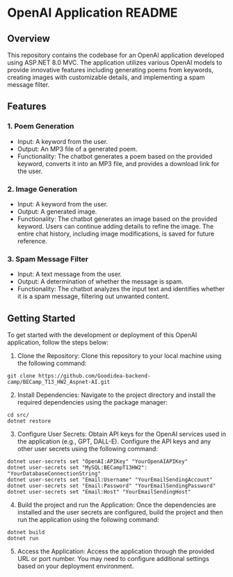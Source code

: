 # OpenAI Application README

## Overview

This repository contains the codebase for an OpenAI application developed using ASP.NET 8.0 MVC. The application utilizes various OpenAI models to provide innovative features including generating poems from keywords, creating images with customizable details, and implementing a spam message filter.

## Features

### 1. Poem Generation

- Input: A keyword from the user.
- Output: An MP3 file of a generated poem.
- Functionality: The chatbot generates a poem based on the provided keyword, converts it into an MP3 file, and provides a download link for the user.

### 2. Image Generation

- Input: A keyword from the user.
- Output: A generated image.
- Functionality: The chatbot generates an image based on the provided keyword. Users can continue adding details to refine the image. The entire chat history, including image modifications, is saved for future reference.

### 3. Spam Message Filter

- Input: A text message from the user.
- Output: A determination of whether the message is spam.
- Functionality: The chatbot analyzes the input text and identifies whether it is a spam message, filtering out unwanted content.

## Getting Started

To get started with the development or deployment of this OpenAI application, follow the steps below:

1. Clone the Repository: Clone this repository to your local machine using the following command:

```
git clone https://github.com/Goodidea-backend-camp/BECamp_T13_HW2_Aspnet-AI.git
```

2. Install Dependencies: Navigate to the project directory and install the required dependencies using the package manager:

```
cd src/
dotnet restore
```

3. Configure User Secrets: Obtain API keys for the OpenAI services used in the application (e.g., GPT, DALL-E). Configure the API keys and any other user secrets using the following command:

```
dotnet user-secrets set "OpenAI:APIKey" "YourOpenAIAPIKey"
dotnet user-secrets set "MySQL:BECampT13HW2": "YourDatabaseConnectionString"
dotnet user-secrets set "Email:Username" "YourEmailSendingAccount"
dotnet user-secrets set "Email:Password" "YourEmailSendingPassword"
dotnet user-secrets set "Email:Host" "YourEmailSendingHost"
```

4. Build the project and run the Application: Once the dependencies are installed and the user secrets are configured, build the project and then run the application using the following command:

```
dotnet build
dotnet run
```

5. Access the Application: Access the application through the provided URL or port number. You may need to configure additional settings based on your deployment environment.
